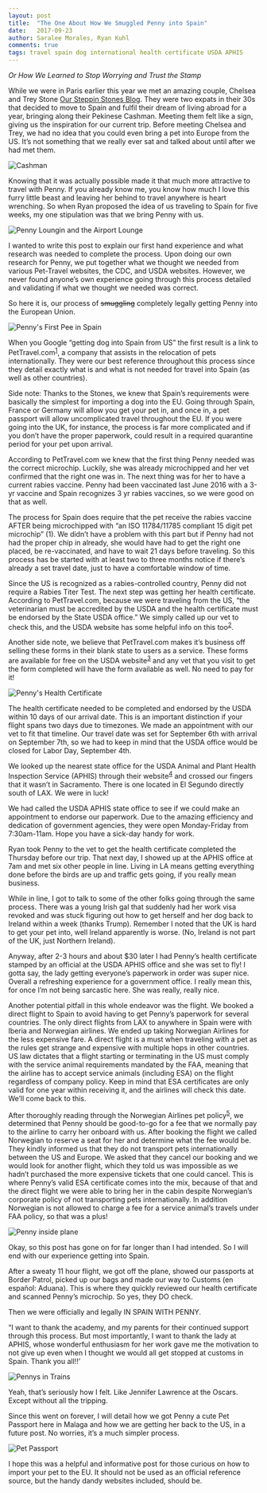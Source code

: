 ```yaml
---
layout: post
title:  "The One About How We Smuggled Penny into Spain"
date:   2017-09-23
author: Saralee Morales, Ryan Kuhl
comments: true
tags: travel spain dog international health certificate USDA APHIS
---
```


*Or How We Learned to Stop Worrying and Trust the Stamp*


While we were in Paris earlier this year we met an amazing couple, Chelsea and Trey Stone [Our Steppin Stones Blog]. They were two expats in their 30s that decided to move to Spain and fulfil their dream of living abroad for a year, bringing along their Pekinese Cashman. Meeting them felt like a sign, giving us the inspiration for our current trip. Before meeting Chelsea and Trey, we had no idea that you could even bring a pet into Europe from the US. It’s not something that we really ever sat and talked about until after we had met them. 


![Cashman][cashman]


Knowing that it was actually possible made it that much more attractive to travel with Penny. If you already know me, you know how much I love this furry little beast and leaving her behind to travel anywhere is heart wrenching. So when Ryan proposed the idea of us traveling to Spain for five weeks, my one stipulation was that we bring Penny with us. 


![Penny Loungin and the Airport Lounge][penny_lounge] 


I wanted to write this post to explain our first hand experience and what research was needed to complete the process. Upon doing our own research for Penny, we put together what we thought we needed from various Pet-Travel websites, the CDC, and USDA websites. However, we never found anyone’s own experience going through this process detailed and validating if what we thought we needed was correct. 


So here it is, our process of ~~smuggling~~ completely legally getting Penny into the European Union. 


![Penny's First Pee in Spain][penny_peetime]
 

When you Google “getting dog into Spain from US” the first result is a link to PetTravel.com<sup>[1]</sup>, a company that assists in the relocation of pets internationally. They were our best reference throughout this process since they detail exactly what is and what is not needed for travel into Spain (as well as other countries). 


Side note: Thanks to the Stones, we knew that Spain’s requirements were basically the simplest for importing a dog into the EU. Going through Spain, France or Germany will allow you get your pet in, and once in, a pet passport will allow uncomplicated travel throughout the EU. If you were going into the UK, for instance, the process is far more complicated and if you don’t have the proper paperwork, could result in a required quarantine period for your pet upon arrival. 

According to PetTravel.com we knew that the first thing Penny needed was the correct microchip. Luckily, she was already microchipped and her vet confirmed that the right one was in. The next thing was for her to have a current rabies vaccine. Penny had been vaccinated last June 2016 with a 3-yr vaccine and Spain recognizes 3 yr rabies vaccines, so we were good on that as well. 


The process for Spain does require that the pet receive the rabies vaccine AFTER being microchipped with “an ISO 11784/11785 compliant 15 digit pet microchip” (1). We didn’t have a problem with this part but if Penny had not had the proper chip in already, she would have had to get the right one placed, be re-vaccinated, and have to wait 21 days before traveling. So this process has be started with at least two to three months notice if there’s already a set travel date, just to have a comfortable window of time.


Since the US is recognized as a rabies-controlled country, Penny did not require a Rabies Titer Test. The next step was getting her health certificate. According to PetTravel.com, because we were traveling from the US, “the veterinarian must be accredited by the USDA and the health certificate must be endorsed by the State USDA office.” We simply called up our vet to check this, and the USDA website has some helpful info on this too<sup>[2]</sup>. 


Another side note, we believe that PetTravel.com makes it’s business off selling these forms in their blank state to users as a service. These forms are available for free on the USDA website<sup>[3]</sup> and any vet that you visit to get the form completed will have the form available as well. No need to pay for it!


![Penny's Health Certificate][penny_health_cert]


The health certificate needed to be completed and endorsed by the USDA within 10 days of our arrival date. This is an important distinction if your flight spans two days due to timezones. We made an appointment with our vet to fit that timeline. Our travel date was set for September 6th with arrival on September 7th, so we had to keep in mind that the USDA office would be closed for Labor Day, September 4th. 


We looked up the nearest state office for the USDA Animal and Plant Health Inspection Service (APHIS) through their website<sup>[4]</sup> and crossed our fingers that it wasn’t in Sacramento. There is one located in El Segundo directly south of LAX. We were in luck! 


We had called the USDA APHIS state office to see if we could make an appointment to endorse our paperwork. Due to the amazing efficiency and dedication of government agencies, they were open Monday-Friday from 7:30am-11am. Hope you have a sick-day handy for work.


Ryan took Penny to the vet to get the health certificate completed the Thursday before our trip. That next day, I showed up at the APHIS office at 7am and met six other people in line. Living in LA means getting everything done before the birds are up and traffic gets going, if you really mean business. 


While in line, I got to talk to some of the other folks going through the same process. There was a young Irish gal that suddenly had her work visa revoked and was stuck figuring out how to get herself and her dog back to Ireland within a week (thanks Trump). Remember I noted that the UK is hard to get your pet into, well Ireland apparently is worse. (No, Ireland is not part of the UK, just Northern Ireland). 


Anyway, after 2-3 hours and about $30 later I had Penny’s health certificate stamped by an official at the USDA APHIS office and she was set to fly! I gotta say, the lady getting everyone’s paperwork in order was super nice. Overall a refreshing experience for a government office. I really mean this, for once I’m not being sarcastic here. She was really, really nice. 


Another potential pitfall in this whole endeavor was the flight. We booked a direct flight to Spain to avoid having to get Penny’s paperwork for several countries. The only direct flights from LAX to anywhere in Spain were with Iberia and Norwegian airlines. We ended up taking Norwegian Airlines for the less expensive fare. A direct flight is a must when traveling with a pet as the rules get strange and expensive with multiple hops in other countries. US law dictates that a flight starting or terminating in the US must comply with the service animal requirements mandated by the FAA, meaning that the airline has to accept service animals (including ESA) on the flight regardless of company policy. Keep in mind that ESA certificates are only valid for one year within receiving it, and the airlines will check this date. We’ll come back to this.

 

After thoroughly reading through the Norwegian Airlines pet policy<sup>[5]</sup>, we determined that Penny should be good-to-go for a fee that we normally pay to the airline to carry her onboard with us. After booking the flight we called Norwegian to reserve a seat for her and determine what the fee would be. They kindly informed us that they do not transport pets internationally between the US and Europe. We asked that they cancel our booking and we would look for another flight, which they told us was impossible as we hadn’t purchased the more expensive tickets that one could cancel. This is where Penny’s valid ESA certificate comes into the mix, because of that and the direct flight we were able to bring her in the cabin despite Norwegian’s corporate policy of not transporting pets internationally. In addition Norwegian is not allowed to charge a fee for a service animal’s travels under FAA policy, so that was a plus!


![Penny inside plane][penny_airplane]
 

Okay, so this post has gone on for far longer than I had intended. So I will end with our experience getting into Spain. 


After a sweaty 11 hour flight, we got off the plane, showed our passports at Border Patrol, picked up our bags and made our way to Customs (en español: Aduana). This is where they quickly reviewed our health certificate and scanned Penny’s microchip. So yes, they DO check. 


Then we were officially and legally IN SPAIN WITH PENNY. 


“I want to thank the academy, and my parents for their continued support through this process. But most importantly, I want to thank the lady at APHIS, whose wonderful enthusiasm for her work gave me the motivation to not give up even when I thought we would all get stopped at customs in Spain. Thank you all!!’ 


![Pennys in Trains][penny_train]


Yeah, that’s seriously how I felt. Like Jennifer Lawrence at the Oscars. Except without all the tripping. 


Since this went on forever, I will detail how we got Penny a cute Pet Passport here in Malaga and how we are getting her back to the US, in a future post. No worries, it’s a much simpler process. 


![Pet Passport][penny_passport]


I hope this was a helpful and informative post for those curious on how to import your pet to the EU. It should not be used as an official reference source, but the handy dandy websites included, should be. 

[Our Steppin Stones Blog]: http://www.oursteppinstones.com/

[1]:    http://www.pettravel.com/immigration/spain.cfm 
[2]:    https://www.aphis.usda.gov/aphis/pet-travel/find-a-vet/pet-travel-locate-an-accredited-vet
[3]:    https://www.aphis.usda.gov/aphis/pet-travel/by-country/eu/pettravel-spain 
[4]:    https://www.aphis.usda.gov/aphis/pet-travel/service-centers-endorsement-offices
[5]:    https://www.norwegian.com/en/travel-info/baggage/travelling-with-pets/ 

[cashman]:            https://s3.amazonaws.com/fiveweeksabroad/09232017/Cashman.jpg
[penny_lounge]:       https://s3.amazonaws.com/fiveweeksabroad/09232017/Penny_Lounge.jpg
[penny_peetime]:      https://s3.amazonaws.com/fiveweeksabroad/09232017/Penny_Peetime.jpg
[penny_health_cert]:  https://s3.amazonaws.com/fiveweeksabroad/09232017/Penny_Health_Cert.jpg
[penny_airplane]:     https://s3.amazonaws.com/fiveweeksabroad/09232017/Penny_Airplane.jpg
[penny_train]:        https://s3.amazonaws.com/fiveweeksabroad/09232017/Penny_Train.jpg
[penny_passport]:     https://s3.amazonaws.com/fiveweeksabroad/09232017/Penny_Pet_Passport.jpg
